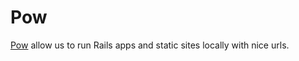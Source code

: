 Pow
===

[Pow][pow] allow us to run Rails apps and static sites locally with nice urls.

[pow]: http://pow.cx/
